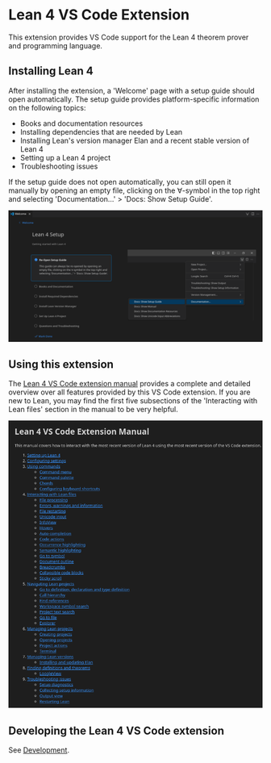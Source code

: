 # Lean 4 VS Code Extension
This extension provides VS Code support for the Lean 4 theorem prover and programming language.

## Installing Lean 4

After installing the extension, a 'Welcome' page with a setup guide should open automatically. The setup guide provides platform-specific information on the following topics:
- Books and documentation resources
- Installing dependencies that are needed by Lean
- Installing Lean's version manager Elan and a recent stable version of Lean 4
- Setting up a Lean 4 project
- Troubleshooting issues

If the setup guide does not open automatically, you can still open it manually by opening an empty file, clicking on the ∀-symbol in the top right and selecting 'Documentation…' > 'Docs: Show Setup Guide'.

  ![Setup guide with instructions for how to re-open the setup guide manually](vscode-lean4/media/setup_guide.png)

## Using this extension

The [Lean 4 VS Code extension manual](vscode-lean4/manual/manual.md) provides a complete and detailed overview over all features provided by this VS Code extension. If you are new to Lean, you may find the first five subsections of the 'Interacting with Lean files' section in the manual to be very helpful.

  ![Manual table of contents](vscode-lean4/media/manual.png)

## Developing the Lean 4 VS Code extension

See [Development](docs/dev.md).
